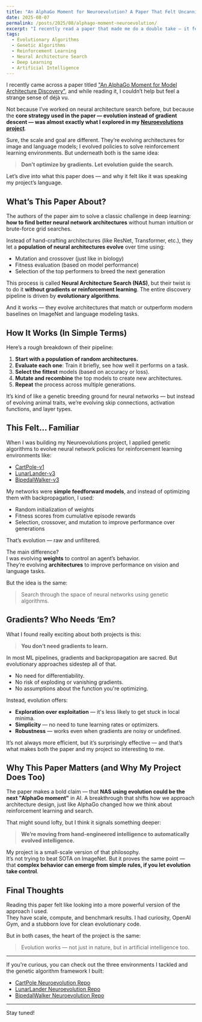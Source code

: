 ```yaml
---
title: "An AlphaGo Moment for Neuroevolution? A Paper That Felt Uncannily Familiar"
date: 2025-08-07
permalink: /posts/2025/08/alphago-moment-neuroevolution/
excerpt: "I recently read a paper that made me do a double take — it felt like a high-powered version of my own Neuroevolutions project. In this post, I break down the key ideas from 'An AlphaGo Moment for Model Architecture Discovery' and how they connect to the genetic algorithms I used to evolve RL agents."
tags:
  - Evolutionary Algorithms
  - Genetic Algorithms
  - Reinforcement Learning
  - Neural Architecture Search
  - Deep Learning
  - Artificial Intelligence
---
```


I recently came across a paper titled ["An AlphaGo Moment for Model Architecture Discovery"](https://arxiv.org/pdf/2507.18074), and while reading it, I couldn’t help but feel a strange sense of déjà vu.

Not because I’ve worked on neural architecture search before, but because the **core strategy used in the paper — evolution instead of gradient descent — was almost exactly what I explored in my [Neuroevolutions project](https://josep-audenis.github.io/portfolio/neuroevolutions/)**.

Sure, the scale and goal are different. They’re evolving architectures for image and language models; I evolved policies to solve reinforcement learning environments. But underneath both is the same idea:

> **Don’t optimize by gradients. Let evolution guide the search.**

Let’s dive into what this paper does — and why it felt like it was speaking my project’s language.

## What’s This Paper About?

The authors of the paper aim to solve a classic challenge in deep learning: **how to find better neural network architectures** without human intuition or brute-force grid searches.

Instead of hand-crafting architectures (like ResNet, Transformer, etc.), they let a **population of neural architectures evolve** over time using:
- Mutation and crossover (just like in biology)
- Fitness evaluation (based on model performance)
- Selection of the top performers to breed the next generation

This process is called **Neural Architecture Search (NAS)**, but their twist is to do it **without gradients or reinforcement learning**. The entire discovery pipeline is driven by **evolutionary algorithms**.

And it works — they evolve architectures that match or outperform modern baselines on ImageNet and language modeling tasks.



## How It Works (In Simple Terms)

Here’s a rough breakdown of their pipeline:

1. **Start with a population of random architectures.**
2. **Evaluate each one**: Train it briefly, see how well it performs on a task.
3. **Select the fittest** models (based on accuracy or loss).
4. **Mutate and recombine** the top models to create new architectures.
5. **Repeat** the process across multiple generations.

It’s kind of like a genetic breeding ground for neural networks — but instead of evolving animal traits, we’re evolving skip connections, activation functions, and layer types.



## This Felt… Familiar

When I was building my Neuroevolutions project, I applied genetic algorithms to evolve neural network policies for reinforcement learning environments like:
- [CartPole-v1](https://github.com/josep-audenis/neuroevolution-cart-pole)
- [LunarLander-v3](https://github.com/josep-audenis/neuroevolution-lunar-lander)
- [BipedalWalker-v3](https://github.com/josep-audenis/neuroevolution-bipedal-walker)

My networks were **simple feedforward models**, and instead of optimizing them with backpropagation, I used:
- Random initialization of weights
- Fitness scores from cumulative episode rewards
- Selection, crossover, and mutation to improve performance over generations

That’s evolution — raw and unfiltered.

The main difference?  
I was evolving **weights** to control an agent’s behavior.  
They’re evolving **architectures** to improve performance on vision and language tasks.

But the idea is the same:
> Search through the space of neural networks using genetic algorithms.


## Gradients? Who Needs ‘Em?

What I found really exciting about both projects is this:
> **You don’t need gradients to learn.**

In most ML pipelines, gradients and backpropagation are sacred. But evolutionary approaches sidestep all of that.

- No need for differentiability.
- No risk of exploding or vanishing gradients.
- No assumptions about the function you're optimizing.

Instead, evolution offers:
- **Exploration over exploitation** — it's less likely to get stuck in local minima.
- **Simplicity** — no need to tune learning rates or optimizers.
- **Robustness** — works even when gradients are noisy or undefined.

It’s not always more efficient, but it’s surprisingly effective — and that’s what makes both the paper and my project so interesting to me.



## Why This Paper Matters (and Why My Project Does Too)

The paper makes a bold claim — that **NAS using evolution could be the next "AlphaGo moment"** in AI. A breakthrough that shifts how we approach architecture design, just like AlphaGo changed how we think about reinforcement learning and search.

That might sound lofty, but I think it signals something deeper:
> **We’re moving from hand-engineered intelligence to automatically evolved intelligence.**

My project is a small-scale version of that philosophy.  
It’s not trying to beat SOTA on ImageNet. But it proves the same point — that **complex behavior can emerge from simple rules, if you let evolution take control**.



## Final Thoughts

Reading this paper felt like looking into a more powerful version of the approach I used.  
They have scale, compute, and benchmark results. I had curiosity, OpenAI Gym, and a stubborn love for clean evolutionary code.

But in both cases, the heart of the project is the same:
> Evolution works — not just in nature, but in artificial intelligence too.

---

If you're curious, you can check out the three environments I tackled and the genetic algorithm framework I built:

- [CartPole Neuroevolution Repo](https://github.com/josep-audenis/neuroevolution-cart-pole)
- [LunarLander Neuroevolution Repo](https://github.com/josep-audenis/neuroevolution-lunar-lander) 
- [BipedalWalker Neuroevolution Repo](https://github.com/josep-audenis/neuroevolution-bipedal-walker)

---

Stay tuned!
